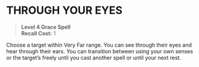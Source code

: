 # THROUGH YOUR EYES

> **Level 4 Grace Spell**  
> **Recall Cost:** 1

Choose a target within Very Far range. You can see through their eyes and hear through their ears. You can transition between using your own senses or the target’s freely until you cast another spell or until your next rest.
